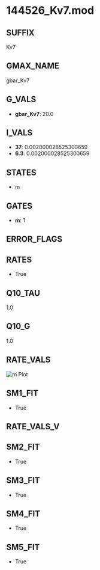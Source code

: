 # 144526_Kv7.mod

## SUFFIX

Kv7

## GMAX_NAME

gbar_Kv7

## G_VALS

- **gbar_Kv7**: 20.0

## I_VALS

- **37**: 0.002000028525300659
- **6.3**: 0.002000028525300659

## STATES

- m

## GATES

- **m**: 1

## ERROR_FLAGS


## RATES

- True

## Q10_TAU

1.0

## Q10_G

1.0

## RATE_VALS

![m Plot](/Users/pbozelos/Dropbox/icg-Chai-Panos/supermodels/output_markdown_files/K/144526_Kv7.mod/images/m.png)

## SM1_FIT

- True

## RATE_VALS_V

## SM2_FIT

- True

## SM3_FIT

- True

## SM4_FIT

- True

## SM5_FIT

- True

